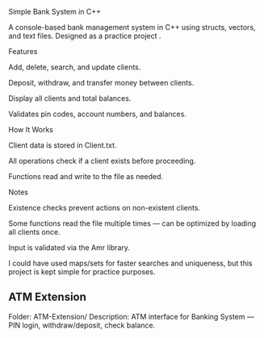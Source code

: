 Simple Bank System in C++

A console-based bank management system in C++ using structs, vectors, and text files. Designed as a practice project .

Features

Add, delete, search, and update clients.

Deposit, withdraw, and transfer money between clients.

Display all clients and total balances.

Validates pin codes, account numbers, and balances.

How It Works

Client data is stored in Client.txt.

All operations check if a client exists before proceeding.

Functions read and write to the file as needed.

Notes

Existence checks prevent actions on non-existent clients.

Some functions read the file multiple times — can be optimized by loading all clients once.

Input is validated via the Amr library.

 I could have used maps/sets for faster searches and uniqueness, but this project is kept simple for practice purposes.


## ATM Extension
Folder: ATM-Extension/
Description: ATM interface for Banking System — PIN login, withdraw/deposit, check balance.
